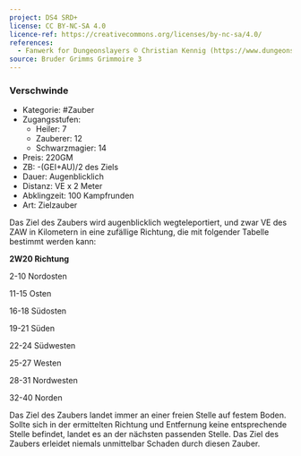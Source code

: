 ```yaml
---
project: DS4 SRD+
license: CC BY-NC-SA 4.0
licence-ref: https://creativecommons.org/licenses/by-nc-sa/4.0/
references: 
  - Fanwerk for Dungeonslayers © Christian Kennig (https://www.dungeonslayers.net/)
source: Bruder Grimms Grimmoire 3
---
```


### Verschwinde

- Kategorie: #Zauber
- Zugangsstufen:
  - Heiler: 7
  - Zauberer: 12
  - Schwarzmagier: 14
- Preis: 220GM
- ZB: -(GEI+AU)/2 des Ziels
- Dauer: Augenblicklich
- Distanz: VE x 2 Meter
- Abklingzeit: 100 Kampfrunden
- Art: Zielzauber

Das Ziel des Zaubers wird augenblicklich wegteleportiert, und zwar VE des ZAW in Kilometern in eine zufällige Richtung, die mit folgender Tabelle bestimmt werden kann:

<b>2W20 Richtung</b>

2-10 Nordosten

11-15 Osten

16-18 Südosten

19-21 Süden

22-24 Südwesten

25-27 Westen

28-31 Nordwesten

32-40 Norden

Das Ziel des Zaubers landet immer an einer freien Stelle auf festem Boden. Sollte sich in der ermittelten Richtung und Entfernung keine entsprechende Stelle befindet, landet es an der nächsten passenden Stelle. Das Ziel des Zaubers erleidet niemals unmittelbar Schaden durch diesen Zauber.

